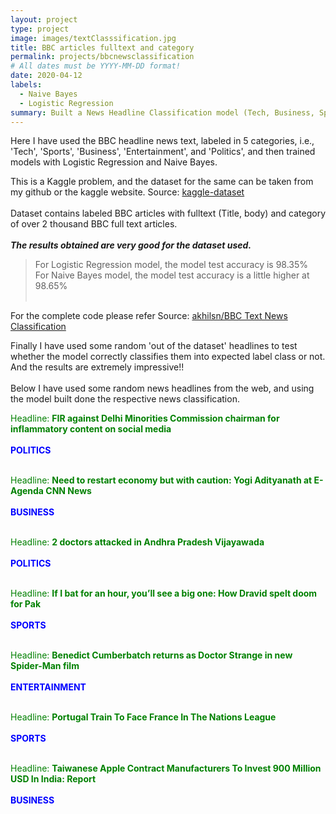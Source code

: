 ```yaml
---
layout: project
type: project
image: images/textClasssification.jpg
title: BBC articles fulltext and category
permalink: projects/bbcnewsclassification
# All dates must be YYYY-MM-DD format!
date: 2020-04-12
labels:
  - Naive Bayes
  - Logistic Regression
summary: Built a News Headline Classification model (Tech, Business, Sports, Entertainment, Politics) using Naive Bayes and Logistic Regression modeling performing well on the performance metrics.
---
```


Here I have used the BBC headline news text, labeled in 5 categories, i.e., 'Tech', 'Sports', 'Business', 'Entertainment', and 'Politics', and then trained models with Logistic Regression and Naive Bayes.

This is a Kaggle problem, and the dataset for the same can be taken from my github or the kaggle website.
Source: <a href="https://www.kaggle.com/yufengdev/bbc-fulltext-and-category">kaggle-dataset</a>
<br><br>
Dataset contains labeled BBC articles with fulltext (Title, body) and category of over 2 thousand BBC full text articles.
<br><br>
***The results obtained are very good for the dataset used.***<br>
> For Logistic Regression model, the model test accuracy is 98.35%<br>
> For Naive Bayes model, the model test accuracy is a little higher at 98.65%<br><br>

For the complete code please refer
Source: <a href="https://github.com/akhilsn/Kaggle-Projects/tree/master/BBC%20Text%20News%20Classification"><i class="large github icon "></i>akhilsn/BBC Text News Classification</a>

Finally I have used some random 'out of the dataset' headlines to test whether the model correctly classifies them into expected label class or not. And the results are extremely impressive!!
<br><br>Below I have used some random news headlines from the web, and using the model built done the respective news classification.<br>

<span style="color:green">Headline: **FIR against Delhi Minorities Commission chairman for inflammatory content on social media**</span><br><br>
<span style="color:blue">**POLITICS**</span>
<br><br>

<span style="color:green">Headline: **Need to restart economy but with caution: Yogi Adityanath at E-Agenda CNN News**</span><br><br>
<span style="color:blue">**BUSINESS**</span>
<br><br>

<span style="color:green">Headline: **2 doctors attacked in Andhra Pradesh Vijayawada**</span><br><br>
<span style="color:blue">**POLITICS**</span>
<br><br>

<span style="color:green">Headline: **If I bat for an hour, you’ll see a big one: How Dravid spelt doom for Pak**</span><br><br>
<span style="color:blue">**SPORTS**</span>
<br><br>

<span style="color:green">Headline: **Benedict Cumberbatch returns as Doctor Strange in new Spider-Man film**</span><br><br>
<span style="color:blue">**ENTERTAINMENT**</span>
<br><br>

<span style="color:green">Headline: **Portugal Train To Face France In The Nations League**</span><br><br>
<span style="color:blue">**SPORTS**</span>
<br><br>

<span style="color:green">Headline: **Taiwanese Apple Contract Manufacturers To Invest 900 Million USD In India: Report**</span><br><br>
<span style="color:blue">**BUSINESS**</span>
